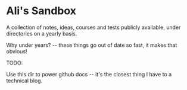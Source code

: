 # Ali's Sandbox

A collection of notes, ideas, courses and tests publicly available, under directories on a yearly basis.

Why under years? -- these things go out of date so fast, it makes that obvious!

TODO:

Use this dir to power github docs -- it's the closest thing I have to a technical blog.
